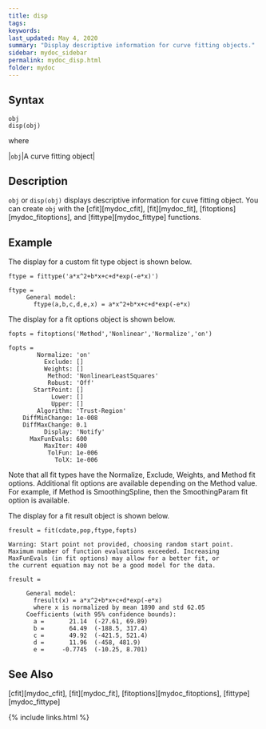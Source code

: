 ```yaml
---
title: disp
tags:
keywords:
last_updated: May 4, 2020
summary: "Display descriptive information for curve fitting objects."
sidebar: mydoc_sidebar
permalink: mydoc_disp.html
folder: mydoc
---
```

## Syntax
`obj` <br>
`disp(obj)`

where

|`obj`|A curve fitting object|

## Description
`obj` or `disp(obj)` displays descriptive information for cuve fitting object. You can create `obj` with the [cfit][mydoc_cfit], [fit][mydoc_fit], [fitoptions][mydoc_fitoptions], and [fittype][mydoc_fittype] functions.

## Example
The display for a custom fit type object is shown below.

```
ftype = fittype('a*x^2+b*x+c+d*exp(-e*x)')

ftype =
     General model:
       ftype(a,b,c,d,e,x) = a*x^2+b*x+c+d*exp(-e*x)
```

The display for a fit options object is shown below.

```
fopts = fitoptions('Method','Nonlinear','Normalize','on')

fopts =
        Normalize: 'on'
          Exclude: []
          Weights: []
           Method: 'NonlinearLeastSquares'
           Robust: 'Off'
       StartPoint: []
            Lower: []
            Upper: []
        Algorithm: 'Trust-Region'
    DiffMinChange: 1e-008
    DiffMaxChange: 0.1
          Display: 'Notify'
      MaxFunEvals: 600
          MaxIter: 400
           TolFun: 1e-006
             TolX: 1e-006
```

Note that all fit types have the Normalize, Exclude, Weights, and Method fit options. Additional fit options are available depending on the Method value. For example, if Method is SmoothingSpline, then the SmoothingParam fit option is available.

The display for a fit result object is shown below.

```
fresult = fit(cdate,pop,ftype,fopts)

Warning: Start point not provided, choosing random start point.
Maximum number of function evaluations exceeded. Increasing
MaxFunEvals (in fit options) may allow for a better fit, or 
the current equation may not be a good model for the data.

fresult =

     General model:
       fresult(x) = a*x^2+b*x+c+d*exp(-e*x)
       where x is normalized by mean 1890 and std 62.05
     Coefficients (with 95% confidence bounds):
       a =       21.14  (-27.61, 69.89)
       b =       64.49  (-188.5, 317.4)
       c =       49.92  (-421.5, 521.4)
       d =       11.96  (-458, 481.9)
       e =     -0.7745  (-10.25, 8.701)
```

## See Also
[cfit][mydoc_cfit], [fit][mydoc_fit], [fitoptions][mydoc_fitoptions], [fittype][mydoc_fittype]

{% include links.html %}
